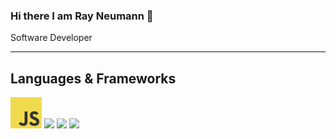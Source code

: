### Hi there I am  Ray Neumann 👋
Software Developer
 <hr />

## Languages & Frameworks
<img src="https://raw.githubusercontent.com/voodootikigod/logo.js/master/js.png" width=50>
<img src="https://commons.wikimedia.org/wiki/File:Angular_full_color_logo.svg" width=50>
<img src="https://commons.wikimedia.org/wiki/File:Angular_full_color_logo.svg" width=50>
<img src="https://www.google.com/imgres?imgurl=https%3A%2F%2Fyt3.ggpht.com%2Fytc%2FAKedOLRt1d4p7bPylasq_66BIC8-k3hkyVjJ2JICQITK%3Ds900-c-k-c0x00ffffff-no-rj&imgrefurl=https%3A%2F%2Fwww.youtube.com%2Fc%2Fflutterdev%2Fvideos&tbnid=4ejwnyS4dx9D0M&vet=12ahUKEwipzJvLz5T0AhVP66QKHVqRBoUQMygAegUIARCzAQ..i&docid=DzH93E2HoWgfAM&w=900&h=900&q=flutter%20image&ved=2ahUKEwipzJvLz5T0AhVP66QKHVqRBoUQMygAegUIARCzAQ" width=50>



<!--
**RayNeumann/RayNeumann** is a ✨ _special_ ✨ repository because its `README.md` (this file) appears on your GitHub profile.

Here are some ideas to get you started:

- 🔭 I’m currently working on ...
- 🌱 I’m currently learning ...
- 👯 I’m looking to collaborate on ...
- 🤔 I’m looking for help with ...
- 💬 Ask me about ...
- 📫 How to reach me: ...
- 😄 Pronouns: ...
- ⚡ Fun fact: ...
-->
 
